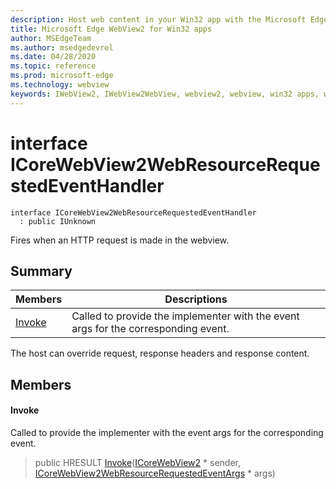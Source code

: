 ```yaml
---
description: Host web content in your Win32 app with the Microsoft Edge WebView2 control
title: Microsoft Edge WebView2 for Win32 apps
author: MSEdgeTeam
ms.author: msedgedevrel
ms.date: 04/28/2020
ms.topic: reference
ms.prod: microsoft-edge
ms.technology: webview
keywords: IWebView2, IWebView2WebView, webview2, webview, win32 apps, win32, edge, ICoreWebView2, ICoreWebView2Controller, browser control, edge html
---
```


# interface ICoreWebView2WebResourceRequestedEventHandler 

```
interface ICoreWebView2WebResourceRequestedEventHandler
  : public IUnknown
```

Fires when an HTTP request is made in the webview.

## Summary

 Members                        | Descriptions
--------------------------------|---------------------------------------------
[Invoke](#invoke) | Called to provide the implementer with the event args for the corresponding event.

The host can override request, response headers and response content.

## Members

#### Invoke 

Called to provide the implementer with the event args for the corresponding event.

> public HRESULT [Invoke](#invoke)([ICoreWebView2](ICoreWebView2.md) * sender, [ICoreWebView2WebResourceRequestedEventArgs](ICoreWebView2WebResourceRequestedEventArgs.md) * args)

